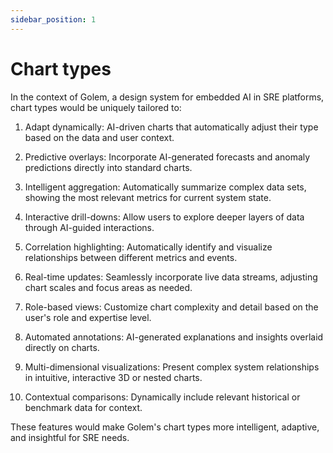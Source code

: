 ```yaml
---
sidebar_position: 1
---
```


# Chart types

In the context of Golem, a design system for embedded AI in SRE platforms, chart types would be uniquely tailored to:

1. Adapt dynamically: AI-driven charts that automatically adjust their type based on the data and user context.

2. Predictive overlays: Incorporate AI-generated forecasts and anomaly predictions directly into standard charts.

3. Intelligent aggregation: Automatically summarize complex data sets, showing the most relevant metrics for current system state.

4. Interactive drill-downs: Allow users to explore deeper layers of data through AI-guided interactions.

5. Correlation highlighting: Automatically identify and visualize relationships between different metrics and events.

6. Real-time updates: Seamlessly incorporate live data streams, adjusting chart scales and focus areas as needed.

7. Role-based views: Customize chart complexity and detail based on the user's role and expertise level.

8. Automated annotations: AI-generated explanations and insights overlaid directly on charts.

9. Multi-dimensional visualizations: Present complex system relationships in intuitive, interactive 3D or nested charts.

10. Contextual comparisons: Dynamically include relevant historical or benchmark data for context.

These features would make Golem's chart types more intelligent, adaptive, and insightful for SRE needs.
